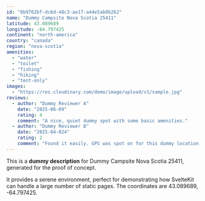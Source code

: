 ```yaml
---
id: "8b9762bf-dc6d-48c3-ae17-a44e5ab0b262"
name: "Dummy Campsite Nova Scotia 25411"
latitude: 43.089689
longitude: -64.797425
continent: "north-america"
country: "canada"
region: "nova-scotia"
amenities:
  - "water"
  - "toilet"
  - "fishing"
  - "hiking"
  - "tent-only"
images:
  - "https://res.cloudinary.com/demo/image/upload/v1/sample.jpg"
reviews:
  - author: "Dummy Reviewer A"
    date: "2025-06-09"
    rating: 4
    comment: "A nice, quiet dummy spot with some basic amenities."
  - author: "Dummy Reviewer B"
    date: "2025-04-024"
    rating: 2
    comment: "Found it easily. GPS was spot on for this dummy location."
---
```


This is a **dummy description** for Dummy Campsite Nova Scotia 25411, generated for the proof of concept.

It provides a serene environment, perfect for demonstrating how SvelteKit can handle a large number of static pages. The coordinates are 43.089689, -64.797425.
